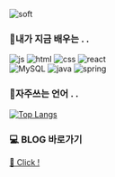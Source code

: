 
![soft](https://capsule-render.vercel.app/api?type=soft&color=93bf85&text=Hello%20Jui's%20World!%20%F0%9F%90%A2&fontColor=ffffff&fontSize=40&animation=fadeIn)

### 🐙내가 지금 배우는 . .
  
![js](https://img.shields.io/badge/JavaScript-F7DF1E?style=for-the-badge&logo=JavaScript&logoColor=white) 
![html](https://img.shields.io/badge/HTML5-E34F26?style=for-the-badge&logo=html5&logoColor=white) 
![css](https://img.shields.io/badge/CSS-239120?&style=for-the-badge&logo=css3&logoColor=white) 
![react](https://img.shields.io/badge/React-20232A?style=for-the-badge&logo=react&logoColor=61DAFB)  
![MySQL](https://img.shields.io/badge/mysql-%2300f.svg?style=for-the-badge&logo=mysql&logoColor=white) 
![java](https://img.shields.io/badge/Java-ED8B00?style=for-the-badge&logo=openjdk&logoColor=white) 
![spring](https://img.shields.io/badge/Spring-6DB33F?style=for-the-badge&logo=spring&logoColor=white) 

### 🦗자주쓰는 언어 . . 
  [![Top Langs](https://github-readme-stats.vercel.app/api/top-langs/?username=ju2hong&layout=compact&card_width=510&theme=transparent&text_color=65717d&langs_count=10&hide_title=true&hide_border=true)](https://github.com/nay3on/github-readme-stats)

### 💻 BLOG 바로가기

[👸 Click !](https://ju2hong.github.io)
<!--
**ju2hong/ju2hong** is a ✨ _special_ ✨ repository because its `README.md` (this file) appears on your GitHub profile.

Here are some ideas to get you started:

- 🔭 I’m currently working on ...
- 🌱 I’m currently learning ...
- 👯 I’m looking to collaborate on ...
- 🤔 I’m looking for help with ...
- 💬 Ask me about ...
- 📫 How to reach me: ...
- 😄 Pronouns: ...
- ⚡ Fun fact: ...
-->
